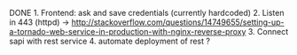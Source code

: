 DONE 1. Frontend: ask and save credentials  (currently hardcoded)
2. Listen in 443 (httpd)
    -> http://stackoverflow.com/questions/14749655/setting-up-a-tornado-web-service-in-production-with-nginx-reverse-proxy
3. Connect sapi with rest service
4. automate deployment of rest ?
